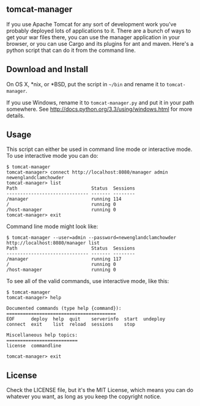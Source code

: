 tomcat-manager
--------------

If you use Apache Tomcat for any sort of development work you’ve probably deployed lots of applications to it. There are a bunch of ways to get your war files there, you can use the manager application in your browser, or you can use Cargo and its plugins for ant and maven. Here's a python script that can do it from the command line.

Download and Install
--------------------

On OS X, *nix, or *BSD, put the script in `~/bin` and rename it to `tomcat-manager`.

If you use Windows, rename it to `tomcat-manager.py` and put it in your path somewhere.  See http://docs.python.org/3.3/using/windows.html for more details.

Usage
-----

This script can either be used in command line mode or interactive mode. To use interactive mode you can do:

    $ tomcat-manager
	tomcat-manager> connect http://localhost:8080/manager admin newenglandclamchowder
	tomcat-manager> list
	Path                           Status  Sessions
	------------------------------ ------- --------
	/manager                       running 114     
	/                              running 0       
	/host-manager                  running 0
	tomcat-manager> exit

Command line mode might look like:

	$ tomcat-manager --user=admin --password=newenglandclamchowder http://localhost:8080/manager list
	Path                           Status  Sessions
	------------------------------ ------- --------
	/manager                       running 117     
	/                              running 0       
	/host-manager                  running 0

To see all of the valid commands, use interactive mode, like this:

	$ tomcat-manager
	tomcat-manager> help

	Documented commands (type help {command}):
	========================================
	EOF      deploy  help  quit    serverinfo  start  undeploy
	connect  exit    list  reload  sessions    stop 

	Miscellaneous help topics:
	==========================
	license  commandline

	tomcat-manager> exit

License
-------
Check the LICENSE file, but it's the MIT License, which means you can do whatever you want, as long as you keep the copyright notice.
